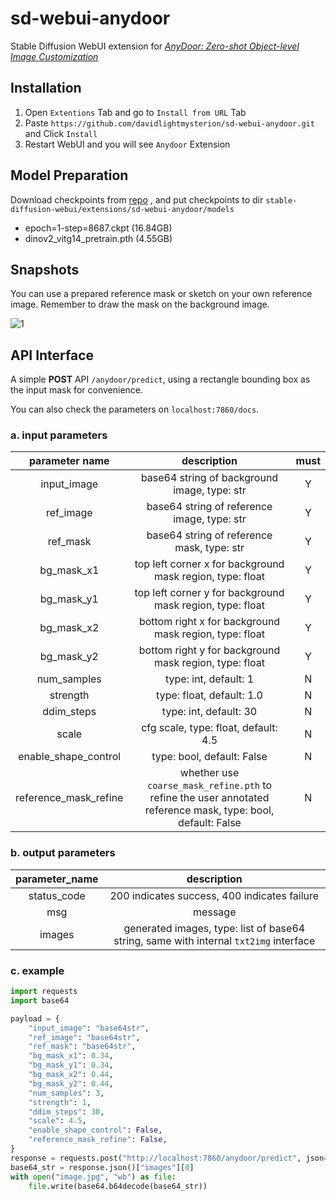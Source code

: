 # sd-webui-anydoor

Stable Diffusion WebUI extension for [_AnyDoor: Zero-shot Object-level Image Customization_](https://github.com/ali-vilab/AnyDoor?tab=readme-ov-file) 

## Installation

1. Open `Extentions` Tab and go to `Install from URL` Tab
2. Paste `https://github.com/davidlightmysterion/sd-webui-anydoor.git` and Click `Install`
3. Restart WebUI and you will see `Anydoor` Extension

## Model Preparation

Download checkpoints from [repo](https://github.com/ali-vilab/AnyDoor?tab=readme-ov-file) , and put checkpoints to dir `stable-diffusion-webui/extensions/sd-webui-anydoor/models`

- epoch=1-step=8687.ckpt (16.84GB)
- dinov2_vitg14_pretrain.pth (4.55GB)

## Snapshots

You can use a prepared reference mask or sketch on your own reference image. Remember to draw the mask on the background image.

![1](./assets/1.png)

## API Interface

A simple **POST** API `/anydoor/predict`, using a rectangle bounding box as the input mask for convenience.

You can also check the parameters on `localhost:7860/docs`.

### a. input parameters

|    parameter name    |                                                 description                                                  | must |
|:--------------------:|:------------------------------------------------------------------------------------------------------------:|:----:|
|     input_image      |                                 base64 string of background image, type: str                                 |  Y   |
|      ref_image       |                                 base64 string of reference image, type: str                                  |  Y   |
|       ref_mask       |                                  base64 string of reference mask, type: str                                  |  Y   |
|      bg_mask_x1      |                          top left corner x for background mask region, type: float                           |  Y   |
|      bg_mask_y1      |                          top left corner y for background mask region, type: float                           |  Y   |
|      bg_mask_x2      |                            bottom right x for background mask region, type: float                            |  Y   |
|      bg_mask_y2      |                            bottom right y for background mask region, type: float                            |  Y   |
|     num_samples      |                                            type: int, default: 1                                             |  N   |
|       strength       |                                          type: float, default: 1.0                                           |  N   |
|      ddim_steps      |                                            type: int, default: 30                                            |  N   |
|        scale         |                                     cfg scale, type: float, default: 4.5                                     |  N   |
| enable_shape_control |                                          type: bool, default: False                                          |  N   |
| reference_mask_refine | whether use `coarse_mask_refine.pth` to refine the user annotated reference mask, type: bool, default: False |  N   |

### b. output parameters

| parameter_name |                                      description                                      |
|:--------------:|:-------------------------------------------------------------------------------------:|
|  status_code   |                     200 indicates success, 400 indicates failure                      |
|      msg       |                                        message                                        |
|     images     | generated images, type: list of base64 string, same with internal `txt2img` interface |

### c. example

```python
import requests
import base64

payload = {
    "input_image": "base64str",
    "ref_image": "base64str",
    "ref_mask": "base64str",
    "bg_mask_x1": 0.34,
    "bg_mask_y1": 0.34,
    "bg_mask_x2": 0.44,
    "bg_mask_y2": 0.44,
    "num_samples": 3,
    "strength": 1,
    "ddim_steps": 30,
    "scale": 4.5,
    "enable_shape_control": False,
    "reference_mask_refine": False,
}
response = requests.post("http://localhost:7860/anydoor/predict", json=payload)
base64_str = response.json()["images"][0]
with open("image.jpg", "wb") as file:
    file.write(base64.b64decode(base64_str))
```

